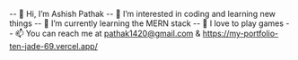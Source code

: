 -- 👋 Hi, I’m Ashish Pathak
-- 👀 I’m interested in coding and learning new things
-- 🌱 I’m currently learning the MERN stack
-- 💞️ I love to play games
-- 📫 You can reach me at pathak1420@gmail.com & https://my-portfolio-ten-jade-69.vercel.app/

